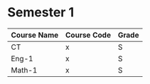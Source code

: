 # Semester 1

Course Name | Course Code | Grade
--- | --- | ---
CT | x | S
Eng-1 | x | S
Math-1 | x | S

